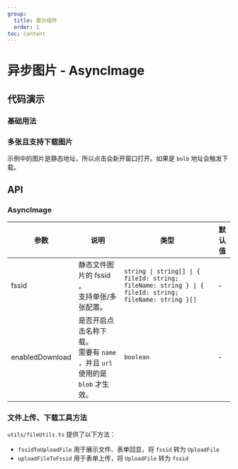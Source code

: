 ```yaml
---
group:
  title: 展示组件
  order: 1
toc: content
---
```


# 异步图片 - AsyncImage

## 代码演示

### 基础用法

<code src='../../src/demos/AsyncImage/demos/basic.tsx'></code>

### 多张且支持下载图片

示例中的图片是静态地址，所以点击会新开窗口打开。如果是 `bolb` 地址会触发下载。

<code src='../../src/demos/AsyncImage/demos/multiple.tsx'></code>

## API

### AsyncImage

| 参数 | 说明 | 类型 | 默认值 |
| --- | --- | --- | --- |
| fssid | 静态文件图片的 fssid 。<br/>支持单张/多张配置。 | `string \| string[] \| { fileId: string; fileName: string } \| { fileId: string; fileName: string }[]` | - |
| enabledDownload | 是否开启点击名称下载。<br/>需要有 `name` ，并且 `url` 使用的是 `blob` 才生效。 | `boolean` | - |

### 文件上传、下载工具方法

`utils/fileUtils.ts` 提供了以下方法：

- `fssidToUploadFile` 用于展示文件、表单回显，将 `fssid` 转为 `UploadFile`
- `uploadFileToFssid` 用于表单上传，将 `UploadFile` 转为 `fssid`
